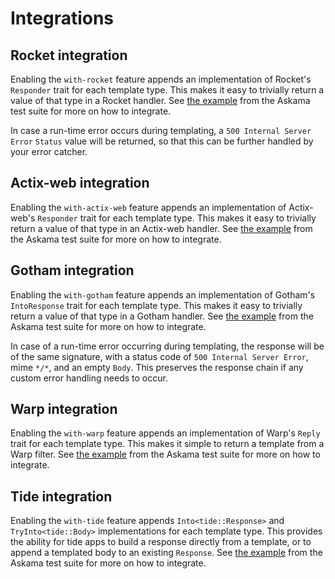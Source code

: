 # Integrations

## Rocket integration

Enabling the `with-rocket` feature appends an implementation of Rocket's
`Responder` trait for each template type. This makes it easy to trivially
return a value of that type in a Rocket handler. See
[the example](https://github.com/djc/askama/blob/main/askama_rocket/tests/basic.rs)
from the Askama test suite for more on how to integrate.

In case a run-time error occurs during templating, a `500 Internal Server
Error` `Status` value will be returned, so that this can be further
handled by your error catcher.

## Actix-web integration

Enabling the `with-actix-web` feature appends an implementation of Actix-web's
`Responder` trait for each template type. This makes it easy to trivially return
a value of that type in an Actix-web handler. See
[the example](https://github.com/djc/askama/blob/main/askama_actix/tests/basic.rs)
from the Askama test suite for more on how to integrate.

## Gotham integration

Enabling the `with-gotham` feature appends an implementation of Gotham's
`IntoResponse` trait for each template type. This makes it easy to trivially
return a value of that type in a Gotham handler. See
[the example](https://github.com/djc/askama/blob/main/askama_gotham/tests/basic.rs)
from the Askama test suite for more on how to integrate.

In case of a run-time error occurring during templating, the response will be of the same
signature, with a status code of `500 Internal Server Error`, mime `*/*`, and an empty `Body`.
This preserves the response chain if any custom error handling needs to occur.

## Warp integration

Enabling the `with-warp` feature appends an implementation of Warp's `Reply`
trait for each template type. This makes it simple to return a template from
a Warp filter. See [the example](https://github.com/djc/askama/blob/main/askama_warp/tests/warp.rs)
from the Askama test suite for more on how to integrate.

## Tide integration

Enabling the `with-tide` feature appends `Into<tide::Response>` and
`TryInto<tide::Body>` implementations for each template type. This
provides the ability for tide apps to build a response directly from
a template, or to append a templated body to an existing
`Response`. See [the example](https://github.com/djc/askama/blob/main/askama_tide/tests/tide.rs)
from the Askama test suite for more on how to integrate.
